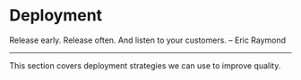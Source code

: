 # Deployment

Release early. Release often. And listen to your customers. – Eric Raymond

---

This section covers deployment strategies we can use to improve quality.